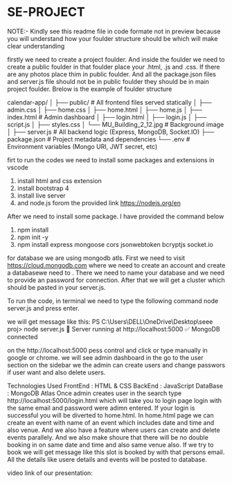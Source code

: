 # SE-PROJECT
NOTE:- Kindly see this readme file in code formate not in preview because you will understand how your foulder structure should be which will make clear understanding

firstly we need to create a project foulder. And inside the foulder we need to create a public foulder in that foulder place your .html, .js and .css. If there are any photos place thim in public foulder. And all the package.json files and server.js file should not be in public foulder they should be in main project foulder. Brelow is the example of foulder structure

calendar-app/
│
├── public/                       # All frontend files served statically
│   ├── admin.css
│   ├── home.css
│   ├── home.html
│   ├── home.js
│   ├── index.html               # Admin dashboard
│   ├── login.html
│   ├── login.js
│   ├── script.js
│   ├── styles.css
│   └── MU_Building_2_12.jpg     # Background image
│
├── server.js                    # All backend logic (Express, MongoDB, Socket.IO)
├── package.json                 # Project metadata and dependencies
└── .env                         # Environment variables (Mongo URI, JWT secret, etc)


firt to run the codes we need to install some packages and extensions in vscode
1. install html and css extension
2. install bootstrap 4
3. install live server
4. and node.js forom the provided link https://nodejs.org/en

After we need to install some package. I have provided the command below

1. npm install
2. npm init -y
3. npm install express mongoose cors jsonwebtoken bcryptjs socket.io

for database we are using mongodb atls. First we need to visit https://cloud.mongodb.com where we need to create an account and create a databasewe need to . There we need to name your database and we need to provide an password for connection. After that we will get a cluster which should be pasted in your server.js.

To run the code, in terminal we need to type the following command
node server.js and press enter.

we will get message like this:
PS C:\Users\DELL\OneDrive\Desktop\seee proj> node server.js
🚀 Server running at http://localhost:5000
✅ MongoDB connected

on the http://localhost:5000 pess control and click or type manually in google or chrome.
we will see admin dashboard in the go to the user section on the sidebar we the admin can create users and change passwors if user want and also delete users.

Technologies Used
FrontEnd : HTML & CSS 
BackEnd : JavaScript
DataBase : MongoDB Atlas
Once admin creates user in the search type http://localhost:5000/login.html which will take you to login page login with the same email and password were adimn entered. If your login is successful you will be diverted to home.html.
In home.html page we can create an event with name of an event which includes date and time and also venue. And we also have a feature where users can create and delete events parallely. And we also make shoure that there will be no double booking in on same date and time and also same venue also. If we try to book we will get message like this slot is booked by with that persons email.
All the details like usere details and events will be posted to database.

video link of our presentation: 
